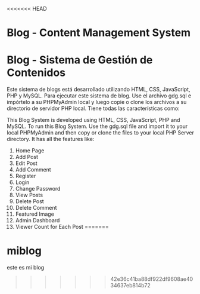 <<<<<<< HEAD
# Blog - Content Management System

# Blog - Sistema de Gestión de Contenidos

Este sistema de blogs está desarrollado utilizando HTML, CSS, JavaScript, PHP y MySQL.
Para ejecutar este sistema de blog. Use el archivo gdg.sql e impórtelo a su PHPMyAdmin local y luego copie o clone los archivos a su directorio de servidor PHP local.
Tiene todas las características como:

This Blog System is developed using HTML, CSS, JavaScript, PHP and MySQL.
To run this Blog System. Use the gdg.sql file and import it to your local PHPMyAdmin and then copy or clone the files to your local PHP Server directory.
It has all the features like:
1) Home Page
2) Add Post
3) Edit Post
4) Add Comment
5) Register
6) Login
7) Change Password
8) View Posts
9) Delete Post
10) Delete Comment
11) Featured Image
12) Admin Dashboard
13) Viewer Count for Each Post
=======
# miblog

este es mi blog
>>>>>>> 42e36c41ba88df922df9608ae4034637eb814b72
